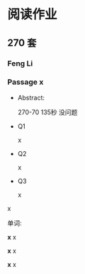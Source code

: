 # 阅读作业

## 270 套

### Feng Li

### Passage x

- Abstract:

  270-70 135秒 没问题

- Q1

  x

- Q2

  x

- Q3

  x

x

单词:

**x** x

**x** x

**x** x
